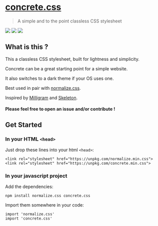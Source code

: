 # [concrete.css](https://concrete.style)

> A simple and to the point classless CSS stylesheet

[![](https://img.shields.io/npm/v/concrete.css.svg)](https://www.npmjs.com/package/concrete.css)
[![](https://img.shields.io/bundlephobia/minzip/concrete.css.svg)](https://bundlephobia.com/result?p=concrete.css)
[![](https://img.shields.io/npm/dw/concrete.css.svg)](https://www.npmjs.com/package/concrete.css)

## What is this ?

This a classless CSS stylesheet, built for lightness and simplicity.

Concrete can be a great starting point for a simple website.

It also switches to a dark theme if your OS uses one.
 
Best used in pair with [normalize.css](https://necolas.github.io/normalize.css/).

Inspired by [Milligram](https://milligram.io/) and [Skeleton](http://getskeleton.com/).

#### Please feel free to open an issue and/or contribute !

## Get Started

### In your HTML `<head>`
Just drop these lines into your html `<head>`:
```
<link rel="stylesheet" href="https://unpkg.com/normalize.min.css">
<link rel="stylesheet" href="https://unpkg.com/concrete.min.css">
```

### In your javascript project
Add the dependencies:
```
npm install normalize.css concrete.css
```
Import them somewhere in your code:
```
import 'normalize.css'
import 'concrete.css'
```
